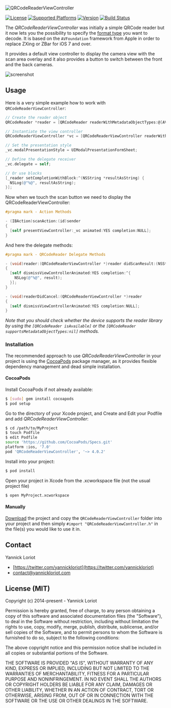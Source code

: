 ![QRCodeReaderViewController](https://github.com/YannickL/QRCodeReaderViewController/blob/master/web/qrcodereaderviewcontroller_header.png)

[![License](https://cocoapod-badges.herokuapp.com/l/QRCodeReaderViewController/badge.svg)](http://cocoadocs.org/docsets/QRCodeReaderViewController/) [![Supported Platforms](https://cocoapod-badges.herokuapp.com/p/QRCodeReaderViewController/badge.svg)](http://cocoadocs.org/docsets/QRCodeReaderViewController/) [![Version](https://cocoapod-badges.herokuapp.com/v/QRCodeReaderViewController/badge.svg)](http://cocoadocs.org/docsets/QRCodeReaderViewController/) [![Build Status](https://travis-ci.org/yannickl/QRCodeReaderViewController.svg?branch=master)](https://travis-ci.org/yannickl/QRCodeReaderViewController)

The _QRCodeReaderViewController_ was initially a simple QRCode reader but it now lets you the possibility to specify the [format type](https://developer.apple.com/library/ios/documentation/AVFoundation/Reference/AVMetadataMachineReadableCodeObject_Class/index.html#//apple_ref/doc/constant_group/Machine_Readable_Object_Types) you want to decode. It is based on the `AVFoundation` framework from Apple in order to replace ZXing or ZBar for iOS 7 and over.

It provides a default view controller to display the camera view with the scan area overlay and it also provides a button to switch between the front and the back cameras.

![screenshot](http://yannickloriot.com/resources/qrcodereader.swift-screenshot.jpg)

## Usage

Here is a very simple example how to work with `QRCodeReaderViewController`:

```objective-c
// Create the reader object
QRCodeReader *reader = [QRCodeReader readerWithMetadataObjectTypes:@[AVMetadataObjectTypeQRCode]];

// Instantiate the view controller
QRCodeReaderViewController *vc = [QRCodeReaderViewController readerWithCancelButtonTitle:@"Cancel" codeReader:_reader startScanningAtLoad:YES showSwitchCameraButton:YES showTorchButton:YES];

// Set the presentation style
_vc.modalPresentationStyle = UIModalPresentationFormSheet;

// Define the delegate receiver
_vc.delegate = self;

// Or use blocks
[_reader setCompletionWithBlock:^(NSString *resultAsString) {
  NSLog(@"%@", resultAsString);
}];
```

Now when we touch the scan button we need to display the QRCodeReaderViewController:

```objective-c
#pragma mark - Action Methods

- (IBAction)scanAction:(id)sender
{
  [self presentViewController:_vc animated:YES completion:NULL];
}
```

And here the delegate methods:

```objective-c
#pragma mark - QRCodeReader Delegate Methods

- (void)reader:(QRCodeReaderViewController *)reader didScanResult:(NSString *)result
{
  [self dismissViewControllerAnimated:YES completion:^{
    NSLog(@"%@", result);
  }];
}

- (void)readerDidCancel:(QRCodeReaderViewController *)reader
{
  [self dismissViewControllerAnimated:YES completion:NULL];
}
```

*Note that you should check whether the device supports the reader library by using the `[QRCodeReader isAvailable]` or the `[QRCodeReader supportsMetadataObjectTypes:nil]` methods.*

### Installation

The recommended approach to use _QRCodeReaderViewController_ in your project is using the [CocoaPods](http://cocoapods.org/) package manager, as it provides flexible dependency management and dead simple installation.

#### CocoaPods

Install CocoaPods if not already available:

``` bash
$ [sudo] gem install cocoapods
$ pod setup
```
Go to the directory of your Xcode project, and Create and Edit your Podfile and add _QRCodeReaderViewController_:

``` bash
$ cd /path/to/MyProject
$ touch Podfile
$ edit Podfile
source 'https://github.com/CocoaPods/Specs.git'
platform :ios, '7.0'
pod 'QRCodeReaderViewController', '~> 4.0.2'
```

Install into your project:

``` bash
$ pod install
```

Open your project in Xcode from the .xcworkspace file (not the usual project file)

``` bash
$ open MyProject.xcworkspace
```

#### Manually

[Download](https://github.com/YannickL/QRCodeReaderViewController/archive/master.zip) the project and copy the `QRCodeReaderViewController` folder into your project and then simply `#import "QRCodeReaderViewController.h"` in the file(s) you would like to use it in.

## Contact

Yannick Loriot
 - [https://twitter.com/yannickloriot](https://twitter.com/yannickloriot)
 - [contact@yannickloriot.com](mailto:contact@yannickloriot.com)


## License (MIT)

Copyright (c) 2014-present - Yannick Loriot

Permission is hereby granted, free of charge, to any person obtaining a copy
of this software and associated documentation files (the "Software"), to deal
in the Software without restriction, including without limitation the rights
to use, copy, modify, merge, publish, distribute, sublicense, and/or sell
copies of the Software, and to permit persons to whom the Software is
furnished to do so, subject to the following conditions:

The above copyright notice and this permission notice shall be included in
all copies or substantial portions of the Software.

THE SOFTWARE IS PROVIDED "AS IS", WITHOUT WARRANTY OF ANY KIND, EXPRESS OR
IMPLIED, INCLUDING BUT NOT LIMITED TO THE WARRANTIES OF MERCHANTABILITY,
FITNESS FOR A PARTICULAR PURPOSE AND NONINFRINGEMENT. IN NO EVENT SHALL THE
AUTHORS OR COPYRIGHT HOLDERS BE LIABLE FOR ANY CLAIM, DAMAGES OR OTHER
LIABILITY, WHETHER IN AN ACTION OF CONTRACT, TORT OR OTHERWISE, ARISING FROM,
OUT OF OR IN CONNECTION WITH THE SOFTWARE OR THE USE OR OTHER DEALINGS IN
THE SOFTWARE.
